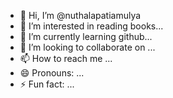 - 👋 Hi, I’m @nuthalapatiamulya
- 👀 I’m interested in reading books...
- 🌱 I’m currently learning github...
- 💞️ I’m looking to collaborate on ...
- 📫 How to reach me ...
- 😄 Pronouns: ...
- ⚡ Fun fact: ...

<!---
nuthalapatiamulya/nuthalapatiamulya is a ✨ special ✨ repository because its `README.md` (this file) appears on your GitHub profile.
You can click the Preview link to take a look at your changes.
--->
